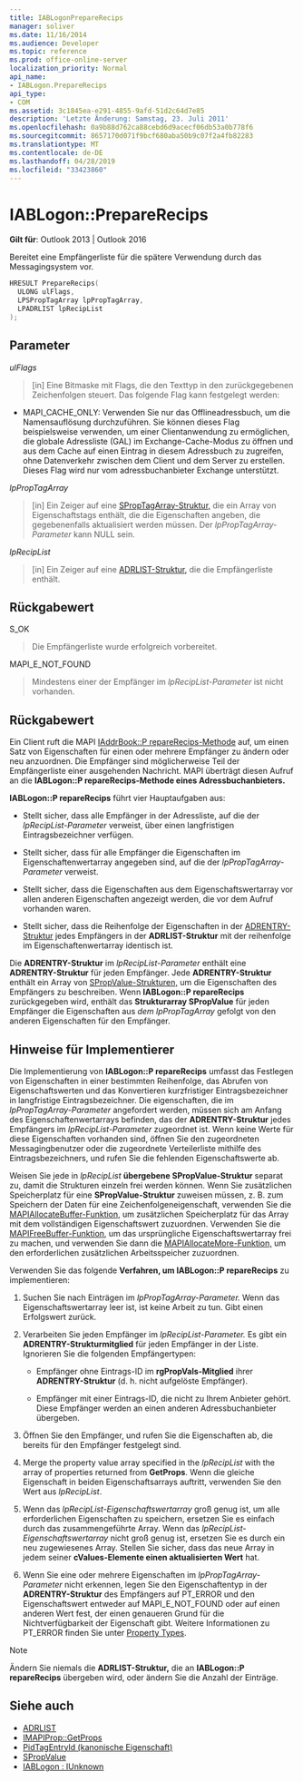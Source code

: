 ```yaml
---
title: IABLogonPrepareRecips
manager: soliver
ms.date: 11/16/2014
ms.audience: Developer
ms.topic: reference
ms.prod: office-online-server
localization_priority: Normal
api_name:
- IABLogon.PrepareRecips
api_type:
- COM
ms.assetid: 3c1845ea-e291-4855-9afd-51d2c64d7e85
description: 'Letzte Änderung: Samstag, 23. Juli 2011'
ms.openlocfilehash: 0a9b88d762ca88cebd6d9acecf06db53a0b778f6
ms.sourcegitcommit: 8657170d071f9bcf680aba50b9c07f2a4fb82283
ms.translationtype: MT
ms.contentlocale: de-DE
ms.lasthandoff: 04/28/2019
ms.locfileid: "33423860"
---
```

# <a name="iablogonpreparerecips"></a>IABLogon::PrepareRecips

**Gilt für**: Outlook 2013 | Outlook 2016 
  
Bereitet eine Empfängerliste für die spätere Verwendung durch das Messagingsystem vor.
  
```cpp
HRESULT PrepareRecips(
  ULONG ulFlags,
  LPSPropTagArray lpPropTagArray,
  LPADRLIST lpRecipList
);
```

## <a name="parameters"></a>Parameter

_ulFlags_
  
> [in] Eine Bitmaske mit Flags, die den Texttyp in den zurückgegebenen Zeichenfolgen steuert. Das folgende Flag kann festgelegt werden:
    
  - MAPI_CACHE_ONLY: Verwenden Sie nur das Offlineadressbuch, um die Namensauflösung durchzuführen. Sie können dieses Flag beispielsweise verwenden, um einer Clientanwendung zu ermöglichen, die globale Adressliste (GAL) im Exchange-Cache-Modus zu öffnen und aus dem Cache auf einen Eintrag in diesem Adressbuch zu zugreifen, ohne Datenverkehr zwischen dem Client und dem Server zu erstellen. Dieses Flag wird nur vom adressbuchanbieter Exchange unterstützt.
    
_lpPropTagArray_
  
> [in] Ein Zeiger auf eine [SPropTagArray-Struktur,](sproptagarray.md) die ein Array von Eigenschaftstags enthält, die die Eigenschaften angeben, die gegebenenfalls aktualisiert werden müssen. Der  _lpPropTagArray-Parameter_ kann NULL sein. 
    
_lpRecipList_
  
> [in] Ein Zeiger auf eine [ADRLIST-Struktur,](adrlist.md) die die Empfängerliste enthält. 
    
## <a name="return-value"></a>Rückgabewert

S_OK 
  
> Die Empfängerliste wurde erfolgreich vorbereitet.
    
MAPI_E_NOT_FOUND 
  
> Mindestens einer der Empfänger im  _lpRecipList-Parameter_ ist nicht vorhanden. 
    
## <a name="return-value"></a>Rückgabewert

Ein Client ruft die MAPI [IAddrBook::P repareRecips-Methode](iaddrbook-preparerecips.md) auf, um einen Satz von Eigenschaften für einen oder mehrere Empfänger zu ändern oder neu anzuordnen. Die Empfänger sind möglicherweise Teil der Empfängerliste einer ausgehenden Nachricht. MAPI überträgt diesen Aufruf an die **IABLogon::P repareRecips-Methode eines Adressbuchanbieters.** 
  
**IABLogon::P repareRecips** führt vier Hauptaufgaben aus: 
  
- Stellt sicher, dass alle Empfänger in der Adressliste, auf die der  _lpRecipList-Parameter_ verweist, über einen langfristigen Eintragsbezeichner verfügen. 
    
- Stellt sicher, dass für alle Empfänger die Eigenschaften im Eigenschaftenwertarray angegeben sind, auf die der  _lpPropTagArray-Parameter_ verweist. 
    
- Stellt sicher, dass die Eigenschaften aus dem Eigenschaftswertarray vor allen anderen Eigenschaften angezeigt werden, die vor dem Aufruf vorhanden waren.
    
- Stellt sicher, dass die Reihenfolge der Eigenschaften in der [ADRENTRY-Struktur](adrentry.md) jedes Empfängers in der **ADRLIST-Struktur** mit der reihenfolge im Eigenschaftenwertarray identisch ist. 
    
Die **ADRENTRY-Struktur** im  _lpRecipList-Parameter_ enthält eine **ADRENTRY-Struktur** für jeden Empfänger. Jede **ADRENTRY-Struktur** enthält ein Array von [SPropValue-Strukturen,](spropvalue.md) um die Eigenschaften des Empfängers zu beschreiben. Wenn **IABLogon::P repareRecips** zurückgegeben wird, enthält das **Strukturarray SPropValue** für jeden Empfänger die Eigenschaften aus  _dem lpPropTagArray_ gefolgt von den anderen Eigenschaften für den Empfänger. 
  
## <a name="notes-to-implementers"></a>Hinweise für Implementierer

Die Implementierung von **IABLogon::P repareRecips** umfasst das Festlegen von Eigenschaften in einer bestimmten Reihenfolge, das Abrufen von Eigenschaftswerten und das Konvertieren kurzfristiger Eintragsbezeichner in langfristige Eintragsbezeichner. Die eigenschaften, die im  _lpPropTagArray-Parameter_ angefordert werden, müssen sich am Anfang des Eigenschaftenwertarrays befinden, das der **ADRENTRY-Struktur** jedes Empfängers im  _lpRecipList-Parameter_ zugeordnet ist. Wenn keine Werte für diese Eigenschaften vorhanden sind, öffnen Sie den zugeordneten Messagingbenutzer oder die zugeordnete Verteilerliste mithilfe des Eintragsbezeichners, und rufen Sie die fehlenden Eigenschaftswerte ab. 
  
Weisen Sie jede in _lpRecipList_ **übergebene SPropValue-Struktur** separat zu, damit die Strukturen einzeln frei werden können. Wenn Sie zusätzlichen Speicherplatz für eine **SPropValue-Struktur** zuweisen müssen, z. B. zum Speichern der Daten für eine Zeichenfolgeneigenschaft, verwenden Sie die [MAPIAllocateBuffer-Funktion,](mapiallocatebuffer.md) um zusätzlichen Speicherplatz für das Array mit dem vollständigen Eigenschaftswert zuzuordnen. Verwenden Sie die [MAPIFreeBuffer-Funktion,](mapifreebuffer.md) um das ursprüngliche Eigenschaftswertarray frei zu machen, und verwenden Sie dann die [MAPIAllocateMore-Funktion,](mapiallocatemore.md) um den erforderlichen zusätzlichen Arbeitsspeicher zuzuordnen. 
  
Verwenden Sie das folgende **Verfahren, um IABLogon::P repareRecips** zu implementieren:
  
1. Suchen Sie nach Einträgen im _lpPropTagArray-Parameter._ Wenn das Eigenschaftswertarray leer ist, ist keine Arbeit zu tun. Gibt einen Erfolgswert zurück. 
    
2. Verarbeiten Sie jeden Empfänger im _lpRecipList-Parameter._ Es gibt ein **ADRENTRY-Strukturmitglied** für jeden Empfänger in der Liste. Ignorieren Sie die folgenden Empfängertypen: 
    
   - Empfänger ohne Eintrags-ID im **rgPropVals-Mitglied** ihrer **ADRENTRY-Struktur** (d. h. nicht aufgelöste Empfänger). 
    
   - Empfänger mit einer Eintrags-ID, die nicht zu Ihrem Anbieter gehört. Diese Empfänger werden an einen anderen Adressbuchanbieter übergeben.
    
3. Öffnen Sie den Empfänger, und rufen Sie die Eigenschaften ab, die bereits für den Empfänger festgelegt sind.
    
4. Merge the property value array specified in the  _lpRecipList_ with the array of properties returned from **GetProps**. Wenn die gleiche Eigenschaft in beiden Eigenschaftsarrays auftritt, verwenden Sie den Wert aus  _lpRecipList_.
    
5. Wenn das  _lpRecipList-Eigenschaftswertarray_ groß genug ist, um alle erforderlichen Eigenschaften zu speichern, ersetzen Sie es einfach durch das zusammengeführte Array. Wenn das  _lpRecipList-Eigenschaftswertarray_ nicht groß genug ist, ersetzen Sie es durch ein neu zugewiesenes Array. Stellen Sie sicher, dass das neue Array in jedem seiner **cValues-Elemente einen aktualisierten Wert** hat. 
    
6. Wenn Sie eine oder mehrere Eigenschaften im  _lpPropTagArray-Parameter_ nicht erkennen, legen Sie den Eigenschaftentyp in der **ADRENTRY-Struktur** des Empfängers auf PT_ERROR und den Eigenschaftswert entweder auf MAPI_E_NOT_FOUND oder auf einen anderen Wert fest, der einen genaueren Grund für die Nichtverfügbarkeit der Eigenschaft gibt. Weitere Informationen zu PT_ERROR finden Sie unter [Property Types](property-types.md).
    
> [!NOTE]
> Ändern Sie niemals die **ADRLIST-Struktur,** die an **IABLogon::P repareRecips** übergeben wird, oder ändern Sie die Anzahl der Einträge. 
  
## <a name="see-also"></a>Siehe auch

- [ADRLIST](adrlist.md)
- [IMAPIProp::GetProps](imapiprop-getprops.md)
- [PidTagEntryId (kanonische Eigenschaft)](pidtagentryid-canonical-property.md)
- [SPropValue](spropvalue.md)
- [IABLogon : IUnknown](iablogoniunknown.md)

